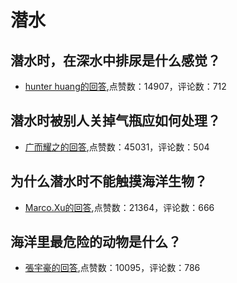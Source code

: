 #  潜水 
## 潜水时，在深水中排尿是什么感觉？
- [hunter huang的回答](https://www.zhihu.com/question/401153901/answer/1300299198),点赞数：14907，评论数：712
## 潜水时被别人关掉气瓶应如何处理？
- [广而耀之的回答](https://www.zhihu.com/question/345785461/answer/826451202),点赞数：45031，评论数：504
## 为什么潜水时不能触摸海洋生物？
- [Marco.Xu的回答](https://www.zhihu.com/question/50502009/answer/234916512),点赞数：21364，评论数：666
## 海洋里最危险的动物是什么？
- [張宇豪的回答](https://www.zhihu.com/question/266097616/answer/304517464),点赞数：10095，评论数：786
